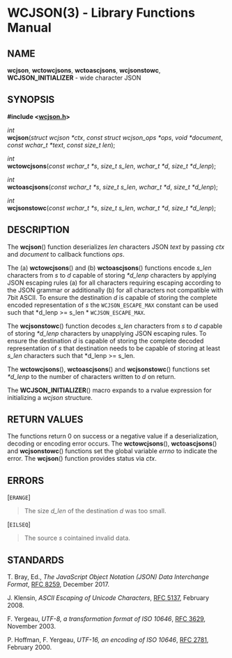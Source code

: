 # WCJSON(3) - Library Functions Manual

## NAME

**wcjson**,
**wctowcjsons**,
**wctoascjsons**,
**wcjsonstowc**,
**WCJSON\_INITIALIZER** - wide character JSON

## SYNOPSIS

**#include &lt;[wcjson.h](src/wcjson.h)>**

*int*  
**wcjson**(*struct wcjson \*ctx*, *const struct wcjson\_ops \*ops*, *void \*document*, *const wchar\_t \*text*, *const size\_t len*);

*int*  
**wctowcjsons**(*const wchar\_t \*s*, *size\_t s\_len*, *wchar\_t \*d*, *size\_t \*d\_lenp*);

*int*  
**wctoascjsons**(*const wchar\_t \*s*, *size\_t s\_len*, *wchar\_t \*d*, *size\_t \*d\_lenp*);

*int*  
**wcjsonstowc**(*const wchar\_t \*s*, *size\_t s\_len*, *wchar\_t \*d*, *size\_t \*d\_lenp*);

## DESCRIPTION

The
**wcjson**()
function deserializes
*len*
characters JSON
*text*
by passing
*ctx*
and
*document*
to callback functions
*ops*.

The (a)
**wctowcjsons**()
and (b)
**wctoascjsons**()
functions encode
*s\_len*
characters from
*s*
to
*d*
capable of storing
*\*d\_lenp*
characters by applying JSON escaping rules (a) for all characters requiring
escaping according to the JSON grammar or additionally (b) for all characters
not compatible with 7bit ASCII.
To ensure the destination
*d*
is capable of storing the complete encoded representation of
*s*
the
`WCJSON_ESCAPE_MAX`
constant can be used such that \*d\_lenp &gt;= s\_len \*
`WCJSON_ESCAPE_MAX`.

The
**wcjsonstowc**()
function decodes
*s\_len*
characters from
*s*
to
*d*
capable of storing
*\*d\_lenp*
characters by unapplying JSON escaping rules.
To ensure the destination
*d*
is capable of storing the complete decoded representation of
*s*
that destination needs to be capable of storing at least
*s\_len*
characters such that \*d\_lenp &gt;= s\_len.

The
**wctowcjsons**(),
**wctoascjsons**()
and
**wcjsonstowc**()
functions set
*\*d\_lenp*
to the number of characters written to
*d*
on return.

The
**WCJSON\_INITIALIZER**()
macro expands to a rvalue expression for initializing a
*wcjson*
structure.

## RETURN VALUES

The functions return 0 on success or a negative value if a deserialization,
decoding or encoding error occurs.
The
**wctowcjsons**(),
**wctoascjsons**()
and
**wcjsonstowc**()
functions set the global variable
*errno*
to indicate the error.
The
**wcjson**()
function provides status via
*ctx*.

## ERRORS

\[`ERANGE`]

> The size
> *d\_len*
> of the destination
> *d*
> was too small.

\[`EILSEQ`]

> The source
> *s*
> cointained invalid data.

## STANDARDS

T. Bray, Ed.,
*The JavaScript Object Notation (JSON) Data Interchange Format*,
[RFC 8259](https://www.rfc-editor.org/info/rfc8259),
December 2017.

J. Klensin,
*ASCII Escaping of Unicode Characters*,
[RFC 5137](https://www.rfc-editor.org/info/rfc5137),
February 2008.

F. Yergeau,
*UTF-8, a transformation format of ISO 10646*,
[RFC 3629](https://www.rfc-editor.org/info/rfc3629),
November 2003.

P. Hoffman,
F. Yergeau,
*UTF-16, an encoding of ISO 10646*,
[RFC 2781](https://www.rfc-editor.org/info/rfc2781),
February 2000.
